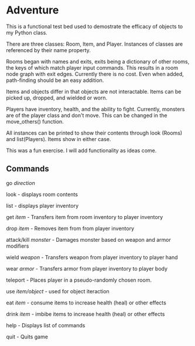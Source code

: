 # Adventure

This is a functional test bed used to demostrate the efficacy of objects to my Python class.

There are three classes: Room, Item, and Player. Instances of classes are referenced by their name property.

Rooms began with names and exits, exits being a dictionary of other rooms, the keys of which match player input commands. This results in a room node graph with exit edges. Currently there is no cost. Even when added, path-finding should be an easy addition. 

Items and objects differ in that objects are not interactable. Items can be picked up, dropped, and wielded or worn. 

Players have inventory, health, and the ability to fight. Currently, monsters are of the player class and don't move. This can be changed in the move_others() function.

All instances can be printed to show their contents through look (Rooms) and list(Players). Items show in either case.

This was a fun exercise. I will add functionality as ideas come.

## Commands

go *direction*

look - displays room contents

list - displays player inventory

get *item* - Transfers item from room inventory to player inventory

drop *item* - Removes item from from player inventory

attack/kill *monster* - Damages monster based on weapon and armor modifiers

wield *weapon* - Transfers weapon from player inventory to player hand

wear *armor* - Transfers armor from player inventory to player body

teleport - Places player in a pseudo-randomly chosen room.

use *item/object* -  used for object iteraction

eat *item* - consume items to increase health (heal) or other effects

drink *item* - imbibe items to increase health (heal) or other effects

help - Displays list of commands

quit - Quits game